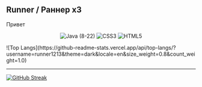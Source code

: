 ## Runner / Раннер x3
<p>Привет</p>
<p align="center" >
<img alt="Java (8-22)", src="https://img.shields.io/badge/Java-white?style=for-the-badge&logo=openjdk&logoColor=white&logoSize=64&label=%20&labelColor=ff9100&color=242323"> 
<img alt="CSS3", src="https://img.shields.io/badge/CSS3-white?style=for-the-badge&logo=css3&logoColor=white&logoSize=64&label=%20&labelColor=%230f66d1&color=242323"> 
<img alt="HTML5", src="https://img.shields.io/badge/HTML5-white?style=for-the-badge&logo=html5&logoColor=white&logoSize=64&label=%20&labelColor=%23ff6224&color=242323">
</p>
![Top Langs](https://github-readme-stats.vercel.app/api/top-langs/?username=runner1213&theme=dark&locale=en&size_weight=0.8&count_weight=1.0)

---
[![GitHub Streak](https://github-readme-streak-stats.herokuapp.com?user=runner1213&theme=dark&locale=en&date_format=j%20M%5B%20Y%5D)](https://git.io/streak-stats)
